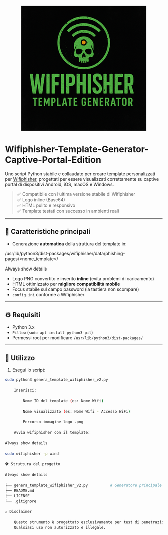 <p align="center">
  <img src="image.png" alt="Tool Logo" width="400"/>
</p>

# Wifiphisher-Template-Generator-Captive-Portal-Edition
Uno script Python stabile e collaudato per creare template personalizzati per [Wifiphisher](https://github.com/wifiphisher/wifiphisher), progettati per essere visualizzati correttamente su captive portal di dispositivi Android, iOS, macOS e Windows.

> ✅ Compatibile con l’ultima versione stabile di Wifiphisher  
> ✅ Logo inline (Base64)   
> ✅ HTML pulito e responsivo  
> ✅ Template testati con successo in ambienti reali

---

## 📌 Caratteristiche principali

- Generazione **automatica** della struttura del template in:

/usr/lib/python3/dist-packages/wifiphisher/data/phishing-pages/<nome_template>/

Always show details

- Logo PNG convertito e inserito **inline** (evita problemi di caricamento)
- HTML ottimizzato per **migliore compatibilità mobile**
- Focus stabile sul campo password (la tastiera non scompare)
- `config.ini` conforme a Wifiphisher
  

---

## ⚙️ Requisiti

- Python 3.x
- `Pillow` (`sudo apt install python3-pil`)
- Permessi root per modificare `/usr/lib/python3/dist-packages/`

---

## 🚀 Utilizzo

1. Esegui lo script:

```bash
sudo python3 genera_template_wifiphisher_v2.py

    Inserisci:

        Nome ID del template (es: Nome Wifi)

        Nome visualizzato (es: Nome Wifi - Accesso WiFi)

        Percorso immagine logo .png

    Avvia wifiphisher con il template:

Always show details

sudo wifiphisher -p wind

🛠 Struttura del progetto

Always show details

├── genera_template_wifiphisher_v2.py          # Generatore principale
├── README.md
├── LICENSE
└── .gitignore

⚠️ Disclaimer

    Questo strumento è progettato esclusivamente per test di penetrazione, formazione e ricerca in ambienti autorizzati.
    Qualsiasi uso non autorizzato è illegale.
